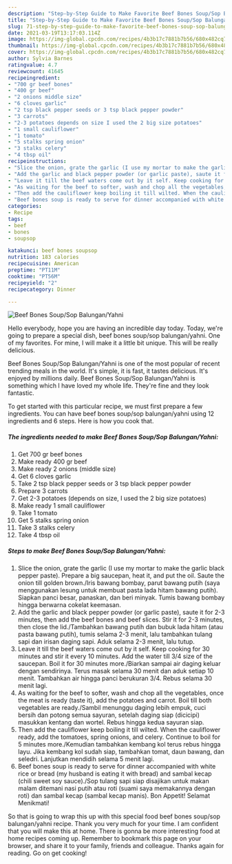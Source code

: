```yaml
---
description: "Step-by-Step Guide to Make Favorite Beef Bones Soup/Sop Balungan/Yahni"
title: "Step-by-Step Guide to Make Favorite Beef Bones Soup/Sop Balungan/Yahni"
slug: 71-step-by-step-guide-to-make-favorite-beef-bones-soup-sop-balungan-yahni
date: 2021-03-19T13:17:03.114Z
image: https://img-global.cpcdn.com/recipes/4b3b17c7881b7b56/680x482cq70/beef-bones-soupsop-balunganyahni-recipe-main-photo.jpg
thumbnail: https://img-global.cpcdn.com/recipes/4b3b17c7881b7b56/680x482cq70/beef-bones-soupsop-balunganyahni-recipe-main-photo.jpg
cover: https://img-global.cpcdn.com/recipes/4b3b17c7881b7b56/680x482cq70/beef-bones-soupsop-balunganyahni-recipe-main-photo.jpg
author: Sylvia Barnes
ratingvalue: 4.7
reviewcount: 41645
recipeingredient:
- "700 gr beef bones"
- "400 gr beef"
- "2 onions middle size"
- "6 cloves garlic"
- "2 tsp black pepper seeds or 3 tsp black pepper powder"
- "3 carrots"
- "2-3 potatoes depends on size I used the 2 big size potatoes"
- "1 small cauliflower"
- "1 tomato"
- "5 stalks spring onion"
- "3 stalks celery"
- "4 tbsp oil"
recipeinstructions:
- "Slice the onion, grate the garlic (I use my mortar to make the garlic black pepper paste). Prepare a big saucepan, heat it, and put the oil. Saute the onion till golden brown./Iris bawang bombay, parut bawang putih (saya menggunakan lesung untuk membuat pasta lada hitam bawang putih). Siapkan panci besar, panaskan, dan beri minyak. Tumis bawang bombay hingga berwarna cokelat keemasan."
- "Add the garlic and black pepper powder (or garlic paste), saute it for 2-3 minutes, then add the beef bones and beef slices. Stir it for 2-3 minutes, then close the lid./Tambahkan bawang putih dan bubuk lada hitam (atau pasta bawang putih), tumis selama 2-3 menit, lalu tambahkan tulang sapi dan irisan daging sapi. Aduk selama 2-3 menit, lalu tutup."
- "Leave it till the beef waters come out by it self. Keep cooking for 30 minutes and stir it every 10 minutes. Add the water till 3/4 size of the saucepan. Boil it for 30 minutes more./Biarkan sampai air daging keluar dengan sendirinya. Terus masak selama 30 menit dan aduk setiap 10 menit. Tambahkan air hingga panci berukuran 3/4. Rebus selama 30 menit lagi."
- "As waiting for the beef to softer, wash and chop all the vegetables, once the meat is ready (taste it), add the potatoes and carrot. Boil till both vegetables are ready./Sambil menunggu daging lebih empuk, cuci bersih dan potong semua sayuran, setelah daging siap (dicicipi) masukkan kentang dan wortel. Rebus hingga kedua sayuran siap."
- "Then add the cauliflower keep boiling it till wilted. When the cauliflower ready, add the tomatoes, spring onions, and celery. Continue to boil for 5 minutes more./Kemudian tambahkan kembang kol terus rebus hingga layu. Jika kembang kol sudah siap, tambahkan tomat, daun bawang, dan seledri. Lanjutkan mendidih selama 5 menit lagi."
- "Beef bones soup is ready to serve for dinner accompanied with white rice or bread (my husband is eating it with bread) and sambal kecap (chili sweet soy sauce)./Sop tulang sapi siap disajikan untuk makan malam ditemani nasi putih atau roti (suami saya memakannya dengan roti) dan sambal kecap (sambal kecap manis). Bon Appetit! Selamat Menikmati!"
categories:
- Recipe
tags:
- beef
- bones
- soupsop

katakunci: beef bones soupsop 
nutrition: 183 calories
recipecuisine: American
preptime: "PT11M"
cooktime: "PT56M"
recipeyield: "2"
recipecategory: Dinner

---
```



![Beef Bones Soup/Sop Balungan/Yahni](https://img-global.cpcdn.com/recipes/4b3b17c7881b7b56/680x482cq70/beef-bones-soupsop-balunganyahni-recipe-main-photo.jpg)

Hello everybody, hope you are having an incredible day today. Today, we're going to prepare a special dish, beef bones soup/sop balungan/yahni. One of my favorites. For mine, I will make it a little bit unique. This will be really delicious.

Beef Bones Soup/Sop Balungan/Yahni is one of the most popular of recent trending meals in the world. It's simple, it is fast, it tastes delicious. It's enjoyed by millions daily. Beef Bones Soup/Sop Balungan/Yahni is something which I have loved my whole life. They're fine and they look fantastic.




To get started with this particular recipe, we must first prepare a few ingredients. You can have beef bones soup/sop balungan/yahni using 12 ingredients and 6 steps. Here is how you cook that.

<!--inarticleads1-->

##### The ingredients needed to make Beef Bones Soup/Sop Balungan/Yahni:

1. Get 700 gr beef bones
1. Make ready 400 gr beef
1. Make ready 2 onions (middle size)
1. Get 6 cloves garlic
1. Take 2 tsp black pepper seeds or 3 tsp black pepper powder
1. Prepare 3 carrots
1. Get 2-3 potatoes (depends on size, I used the 2 big size potatoes)
1. Make ready 1 small cauliflower
1. Take 1 tomato
1. Get 5 stalks spring onion
1. Take 3 stalks celery
1. Take 4 tbsp oil




<!--inarticleads2-->

##### Steps to make Beef Bones Soup/Sop Balungan/Yahni:

1. Slice the onion, grate the garlic (I use my mortar to make the garlic black pepper paste). Prepare a big saucepan, heat it, and put the oil. Saute the onion till golden brown./Iris bawang bombay, parut bawang putih (saya menggunakan lesung untuk membuat pasta lada hitam bawang putih). Siapkan panci besar, panaskan, dan beri minyak. Tumis bawang bombay hingga berwarna cokelat keemasan.
1. Add the garlic and black pepper powder (or garlic paste), saute it for 2-3 minutes, then add the beef bones and beef slices. Stir it for 2-3 minutes, then close the lid./Tambahkan bawang putih dan bubuk lada hitam (atau pasta bawang putih), tumis selama 2-3 menit, lalu tambahkan tulang sapi dan irisan daging sapi. Aduk selama 2-3 menit, lalu tutup.
1. Leave it till the beef waters come out by it self. Keep cooking for 30 minutes and stir it every 10 minutes. Add the water till 3/4 size of the saucepan. Boil it for 30 minutes more./Biarkan sampai air daging keluar dengan sendirinya. Terus masak selama 30 menit dan aduk setiap 10 menit. Tambahkan air hingga panci berukuran 3/4. Rebus selama 30 menit lagi.
1. As waiting for the beef to softer, wash and chop all the vegetables, once the meat is ready (taste it), add the potatoes and carrot. Boil till both vegetables are ready./Sambil menunggu daging lebih empuk, cuci bersih dan potong semua sayuran, setelah daging siap (dicicipi) masukkan kentang dan wortel. Rebus hingga kedua sayuran siap.
1. Then add the cauliflower keep boiling it till wilted. When the cauliflower ready, add the tomatoes, spring onions, and celery. Continue to boil for 5 minutes more./Kemudian tambahkan kembang kol terus rebus hingga layu. Jika kembang kol sudah siap, tambahkan tomat, daun bawang, dan seledri. Lanjutkan mendidih selama 5 menit lagi.
1. Beef bones soup is ready to serve for dinner accompanied with white rice or bread (my husband is eating it with bread) and sambal kecap (chili sweet soy sauce)./Sop tulang sapi siap disajikan untuk makan malam ditemani nasi putih atau roti (suami saya memakannya dengan roti) dan sambal kecap (sambal kecap manis). Bon Appetit! Selamat Menikmati!




So that is going to wrap this up with this special food beef bones soup/sop balungan/yahni recipe. Thank you very much for your time. I am confident that you will make this at home. There is gonna be more interesting food at home recipes coming up. Remember to bookmark this page on your browser, and share it to your family, friends and colleague. Thanks again for reading. Go on get cooking!
